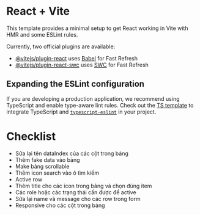 # React + Vite

This template provides a minimal setup to get React working in Vite with HMR and some ESLint rules.

Currently, two official plugins are available:

- [@vitejs/plugin-react](https://github.com/vitejs/vite-plugin-react/blob/main/packages/plugin-react/README.md) uses [Babel](https://babeljs.io/) for Fast Refresh
- [@vitejs/plugin-react-swc](https://github.com/vitejs/vite-plugin-react-swc) uses [SWC](https://swc.rs/) for Fast Refresh

## Expanding the ESLint configuration

If you are developing a production application, we recommend using TypeScript and enable type-aware lint rules. Check out the [TS template](https://github.com/vitejs/vite/tree/main/packages/create-vite/template-react-ts) to integrate TypeScript and [`typescript-eslint`](https://typescript-eslint.io) in your project.

# Checklist

- Sửa lại tên dataIndex của các cột trong bảng
- Thêm fake data vào bảng
- Make bảng scrollable
- Thêm icon search vào ô tìm kiếm
- Active row
- Thêm title cho các icon trong bảng và chọn đúng item
- Các role hoặc các trạng thái cần được để active
- Sửa lại name và message cho các row trong form
- Responsive cho các cột trong bảng
